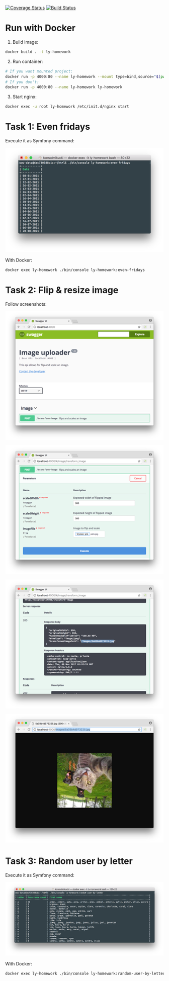 [![Coverage Status](https://coveralls.io/repos/github/komik966/ly-homework/badge.svg?branch=master)](https://coveralls.io/github/komik966/ly-homework?branch=master)
[![Build Status](https://travis-ci.org/komik966/ly-homework.svg?branch=master)](https://travis-ci.org/komik966/ly-homework)

Run with Docker
===============
1. Build image:
```bash
docker build . -t ly-homework
```

2. Run container:
```bash
# If you want mounted project:
docker run -p 4000:80 --name ly-homework --mount type=bind,source="$(pwd)",destination=/var/www/html ly-homework
# If you don't:
docker run -p 4000:80 --name ly-homework ly-homework
```

3. Start nginx:
```bash
docker exec -u root ly-homework /etc/init.d/nginx start
```

Task 1: Even fridays
====================
Execute it as Symfony command:

![Image](./docs/even-fridays.png)

With Docker:
```bash
docker exec ly-homework ./bin/console ly-homework:even-fridays
```

Task 2: Flip & resize image
===========================
Follow screenshots:

![Image](./docs/img-flip-1.png)

![Image](./docs/img-flip-2.png)

![Image](./docs/img-flip-3.png)

![Image](./docs/img-flip-4.png)

Task 3: Random user by letter
============================
Execute it as Symfony command:

![Image](./docs/random-user-by-letter.png)

With Docker:
```bash
docker exec ly-homework ./bin/console ly-homework:random-user-by-letter
```